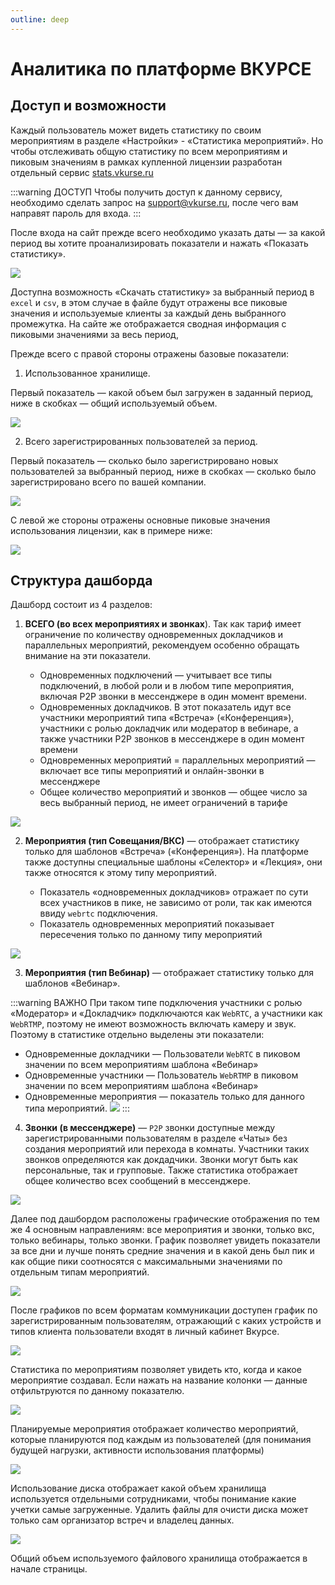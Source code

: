```yaml
---
outline: deep
---
```


# Аналитика по платформе ВКУРСЕ

## Доступ и возможности

Каждый пользователь может видеть статистику по своим мероприятиям в разделе «Настройки» - «Статистика мероприятий». Но чтобы отслеживать общую статистику по всем мероприятиям и пиковым значениям в рамках купленной лицензии разработан отдельный сервис [stats.vkurse.ru](https://stats.vkurse.ru/login)

:::warning ДОСТУП
Чтобы получить доступ к данному сервису, необходимо сделать запрос на <support@vkurse.ru>, после чего вам направят пароль для входа.
:::

После входа на сайт прежде всего необходимо указать даты — за какой период вы хотите проанализировать показатели и нажать «Показать статистику».

![](../img/image1.png)

Доступна возможность «Скачать статистику» за выбранный период в `excel` и `csv`, в этом случае в файле будут отражены все пиковые значения и используемые клиенты за каждый день выбранного промежутка. На сайте же отображается сводная информация с пиковыми значениями за весь период,

Прежде всего с правой стороны отражены базовые показатели:

1.  Использованное хранилище.

Первый показатель — какой объем был загружен в заданный период, ниже в скобках — общий используемый объем.

![](../img/image2.png)

2.  Всего зарегистрированных пользователей за период.

Первый показатель — сколько было зарегистрировано новых пользователей за выбранный период, ниже в скобках — сколько было зарегистрировано всего по вашей компании.

![](../img/image3.png)

С левой же стороны отражены основные пиковые значения использования лицензии, как в примере ниже:

![](../img/image4.png)

## Структура дашборда

Дашборд состоит из 4 разделов:

1.  **ВСЕГО (во всех мероприятиях и звонках**). Так как тариф имеет ограничение по количеству одновременных докладчиков и параллельных мероприятий, рекомендуем особенно обращать внимание на эти показатели.

    - Одновременных подключений — учитывает все типы подключений, в любой роли и в любом типе мероприятия, включая P2P звонки в мессенджере в один момент времени.
    - Одновременных докладчиков. В этот показатель идут все участники мероприятий типа «Встреча» («Конференция»), участники с ролью докладчик или модератор в вебинаре, а также участники P2P звонков в мессенджере в один момент времени
    - Одновременных мероприятий = параллельных мероприятий — включает все типы мероприятий и онлайн-звонки в мессенджере
    - Общее количество мероприятий и звонков — общее число за весь выбранный период, не имеет ограничений в тарифе

![](../img/image5.png)

2.  **Мероприятия (тип Совещания/ВКС)** — отображает статистику только для шаблонов «Встреча» («Конференция»). На платформе также доступны специальные шаблоны «Селектор» и «Лекция», они также относятся к этому типу мероприятий.

    - Показатель «одновременных докладчиков» отражает по сути всех участников в пике, не зависимо от роли, так как имеются ввиду `webrtc` подключения.
    - Показатель одновременных мероприятий показывает пересечения только по данному типу мероприятий

![](../img/image6.png)

3.  **Мероприятия (тип Вебинар)** — отображает статистику только для шаблонов «Вебинар».

:::warning ВАЖНО
При таком типе подключения участники с ролью «Модератор» и «Докладчик» подключаются как `WebRTC`, а участники как `WebRTMP`, поэтому не имеют возможность включать камеру и звук. Поэтому в статистике отдельно выделены эти показатели:

- Одновременные докладчики — Пользователи `WebRTC` в пиковом значении по всем мероприятиям шаблона «Вебинар»
- Одновременные участники — Пользователь `WebRTMP` в пиковом значении по всем мероприятиям шаблона «Вебинар»
- Одновременные мероприятия — показатель только для данного типа мероприятий.
  ![](../img/image7.png)
  :::

4.  **Звонки (в мессенджере)** — `P2P` звонки доступные между зарегистрированными пользователям в разделе «Чаты» без создания мероприятий или перехода в комнаты. Участники таких звонков определяются как докдадчики. Звонки могут быть как персональные, так и групповые. Также статистика отображает общее количество всех сообщений в мессенджере.

![](../img/image8.png)

Далее под дашбордом расположены графические отображения по тем же 4 основным направлениям: все мероприятия и звонки, только вкс, только вебинары, только звонки. График позволяет увидеть показатели за все дни и лучше понять средние значения и в какой день был пик и как общие пики соотносятся с максимальными значениями по отдельным типам мероприятий.

![](../img/image9.png)

После графиков по всем форматам коммуникации доступен график по зарегистрированным пользователям, отражающий с каких устройств и типов клиента пользователи входят в личный кабинет Вкурсе.

![](../img/image10.png)

Статистика по мероприятиям позволяет увидеть кто, когда и какое мероприятие создавал. Если нажать на название колонки — данные отфильтруются по данному показателю.

![](../img/image11.png)

Планируемые мероприятия отображает количество мероприятий, которые планируются под каждым из пользователей (для понимания будущей нагрузки, активности использования платформы)

![](../img/image12.png)

Использование диска отображает какой объем хранилища используется отдельными сотрудниками, чтобы понимание какие учетки самые загруженные. Удалить файлы для очисти диска может только сам организатор встреч и владелец данных.

![](../img/image13.png)

Общий объем используемого файлового хранилища отображается в начале страницы.
